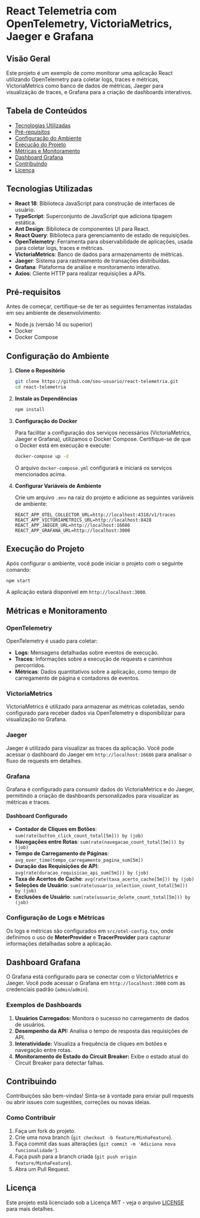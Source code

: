 # React Telemetria com OpenTelemetry, VictoriaMetrics, Jaeger e Grafana

## Visão Geral

Este projeto é um exemplo de como monitorar uma aplicação React utilizando OpenTelemetry para coletar logs, traces e métricas, VictoriaMetrics como banco de dados de métricas, Jaeger para visualização de traces, e Grafana para a criação de dashboards interativos.

## Tabela de Conteúdos

- [Tecnologias Utilizadas](#tecnologias-utilizadas)
- [Pré-requisitos](#pré-requisitos)
- [Configuração do Ambiente](#configuração-do-ambiente)
- [Execução do Projeto](#execução-do-projeto)
- [Métricas e Monitoramento](#métricas-e-monitoramento)
- [Dashboard Grafana](#dashboard-grafana)
- [Contribuindo](#contribuindo)
- [Licença](#licença)

## Tecnologias Utilizadas

- **React 18**: Biblioteca JavaScript para construção de interfaces de usuário.
- **TypeScript**: Superconjunto de JavaScript que adiciona tipagem estática.
- **Ant Design**: Biblioteca de componentes UI para React.
- **React Query**: Biblioteca para gerenciamento de estado de requisições.
- **OpenTelemetry**: Ferramenta para observabilidade de aplicações, usada para coletar logs, traces e métricas.
- **VictoriaMetrics**: Banco de dados para armazenamento de métricas.
- **Jaeger**: Sistema para rastreamento de transações distribuídas.
- **Grafana**: Plataforma de análise e monitoramento interativo.
- **Axios**: Cliente HTTP para realizar requisições a APIs.

## Pré-requisitos

Antes de começar, certifique-se de ter as seguintes ferramentas instaladas em seu ambiente de desenvolvimento:

- Node.js (versão 14 ou superior)
- Docker
- Docker Compose

## Configuração do Ambiente

1. **Clone o Repositório**

   ```bash
   git clone https://github.com/seu-usuario/react-telemetria.git
   cd react-telemetria
   ```

2. **Instale as Dependências**

   ```bash
   npm install
   ```

3. **Configuração do Docker**

   Para facilitar a configuração dos serviços necessários (VictoriaMetrics, Jaeger e Grafana), utilizamos o Docker Compose. Certifique-se de que o Docker está em execução e execute:

   ```bash
   docker-compose up -d
   ```

   O arquivo `docker-compose.yml` configurará e iniciará os serviços mencionados acima.

4. **Configurar Variáveis de Ambiente**

   Crie um arquivo `.env` na raiz do projeto e adicione as seguintes variáveis de ambiente:

   ```plaintext
   REACT_APP_OTEL_COLLECTOR_URL=http://localhost:4318/v1/traces
   REACT_APP_VICTORIAMETRICS_URL=http://localhost:8428
   REACT_APP_JAEGER_URL=http://localhost:16686
   REACT_APP_GRAFANA_URL=http://localhost:3000
   ```

## Execução do Projeto

Após configurar o ambiente, você pode iniciar o projeto com o seguinte comando:

```bash
npm start
```

A aplicação estará disponível em `http://localhost:3000`.

## Métricas e Monitoramento

### OpenTelemetry

OpenTelemetry é usado para coletar:

- **Logs**: Mensagens detalhadas sobre eventos de execução.
- **Traces**: Informações sobre a execução de requests e caminhos percorridos.
- **Métricas**: Dados quantitativos sobre a aplicação, como tempo de carregamento de página e contadores de eventos.

### VictoriaMetrics

VictoriaMetrics é utilizado para armazenar as métricas coletadas, sendo configurado para receber dados via OpenTelemetry e disponibilizar para visualização no Grafana.

### Jaeger

Jaeger é utilizado para visualizar as traces da aplicação. Você pode acessar o dashboard do Jaeger em `http://localhost:16686` para analisar o fluxo de requests em detalhes.

### Grafana

Grafana é configurado para consumir dados do VictoriaMetrics e do Jaeger, permitindo a criação de dashboards personalizados para visualizar as métricas e traces.

#### Dashboard Configurado

- **Contador de Cliques em Botões**: `sum(rate(button_click_count_total[5m])) by (job)`
- **Navegações entre Rotas**: `sum(rate(navegacao_count_total[5m])) by (job)`
- **Tempo de Carregamento de Páginas**: `avg_over_time(tempo_carregamento_pagina_sum[5m])`
- **Duração das Requisições de API**: `avg(rate(duracao_requisicao_api_sum[5m])) by (job)`
- **Taxa de Acertos do Cache**: `avg(rate(taxa_acerto_cache[5m])) by (job)`
- **Seleções de Usuário**: `sum(rate(usuario_selection_count_total[5m])) by (job)`
- **Exclusões de Usuário**: `sum(rate(usuario_delete_count_total[5m])) by (job)`

### Configuração de Logs e Métricas

Os logs e métricas são configurados em `src/otel-config.tsx`, onde definimos o uso de **MeterProvider** e **TracerProvider** para capturar informações detalhadas sobre a aplicação.

## Dashboard Grafana

O Grafana está configurado para se conectar com o VictoriaMetrics e Jaeger. Você pode acessar o Grafana em `http://localhost:3000` com as credenciais padrão (`admin`/`admin`).

### Exemplos de Dashboards

1. **Usuários Carregados:** Monitora o sucesso no carregamento de dados de usuários.
2. **Desempenho da API:** Analisa o tempo de resposta das requisições de API.
3. **Interatividade:** Visualiza a frequência de cliques em botões e navegação entre rotas.
4. **Monitoramento de Estado do Circuit Breaker:** Exibe o estado atual do Circuit Breaker para detectar falhas.

## Contribuindo

Contribuições são bem-vindas! Sinta-se à vontade para enviar pull requests ou abrir issues com sugestões, correções ou novas ideias.

### Como Contribuir

1. Faça um fork do projeto.
2. Crie uma nova branch (`git checkout -b feature/MinhaFeature`).
3. Faça commit das suas alterações (`git commit -m 'Adiciona nova funcionalidade'`).
4. Faça push para a branch criada (`git push origin feature/MinhaFeature`).
5. Abra um Pull Request.

## Licença

Este projeto está licenciado sob a Licença MIT - veja o arquivo [LICENSE](LICENSE) para mais detalhes.
